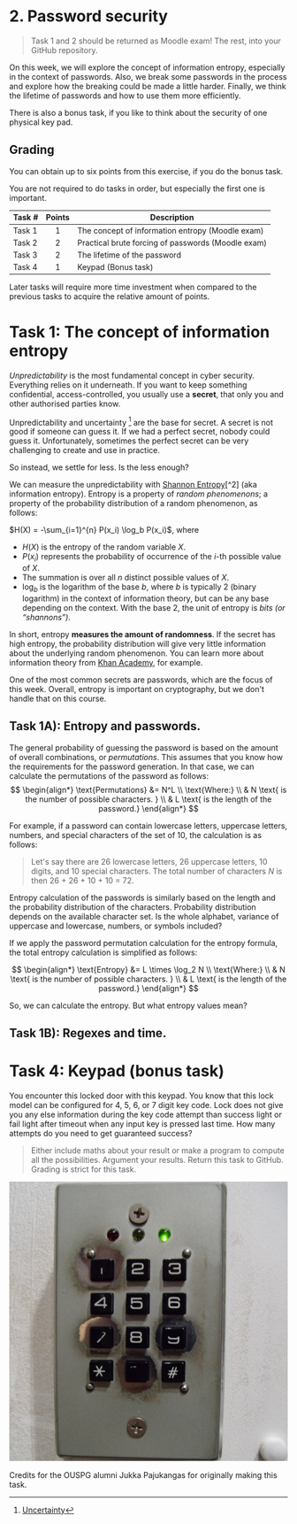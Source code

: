 # 2. Password security

> Task 1 and 2 should be returned as Moodle exam! The rest, into your GitHub repository.

On this week, we will explore the concept of information entropy, especially in the context of passwords.
Also, we break some passwords in the process and explore how the breaking could be made a little harder.
Finally, we think the lifetime of passwords and how to use them more efficiently.

There is also a bonus task, if you like to think about the security of one physical key pad.


## Grading

You can obtain up to six points from this exercise, if you do the bonus task.

You are not required to do tasks in order, but especially the first one is important.

| Task # | Points | Description |
| ---- | :--: | ---- |
| Task 1 | 1 | The concept of information entropy (Moodle exam) |
| Task 2 | 2 | Practical brute forcing of passwords (Moodle exam) |
| Task 3 | 2 | The lifetime of the password  |
| Task 4 | 1 | Keypad (Bonus task) |

Later tasks will require more time investment when compared to the previous tasks to acquire the relative amount of points. 

# Task 1: The concept of information entropy

*Unpredictability* is the most fundamental concept in cyber security.
Everything relies on it underneath. If you want to keep something confidential, access-controlled, you usually use a **secret**, that only you and other authorised parties know.

Unpredictability and uncertainty [^1] are the base for secret. A secret is not good if someone can guess it. If we had a perfect secret, nobody could guess it. Unfortunately, sometimes the perfect secret can be very challenging to create and use in practice. 

So instead, we settle for less. Is the less enough?

We can measure the unpredictability with [Shannon Entropy](http://en.wikipedia.org/wiki/Entropy_(information_theory))[^2] (aka information entropy).
Entropy is a property of _random phenomenons_; a property of the probability distribution of a random phenomenon, as follows:

$H(X) = -\sum_{i=1}^{n} P(x_i) \log_b P(x_i)$, where

- $H(X)$ is the entropy of the random variable $X$.
- $P(x_i)$ represents the probability of occurrence of the $i$-th possible value of $X$.
- The summation is over all $n$ distinct possible values of $X$.
- $\log_b$ is the logarithm of the base $b$, where $b$ is typically 2 (binary logarithm) in the context of information theory, but can be any base depending on the context. With the base 2, the unit of entropy is *bits (or “shannons”).* 


In short, entropy **measures the amount of randomness**.
If the secret has high entropy, the probability distribution will give very little information about the underlying random phenomenon.
You can learn more about information theory from [Khan Academy](https://www.khanacademy.org/computing/computer-science/informationtheory/moderninfotheory/v/information-entropy), for example. 

One of the most common secrets are passwords, which are the focus of this week. Overall, entropy is important on cryptography, but we don't handle that on this course. 
## Task 1A): Entropy and passwords.

The general probability of guessing the password is based on the amount of overall combinations, or *permutations*.
This assumes that you know how the requirements for the password generation.
In that case, we can calculate the permutations of the password as follows:
$$
\begin{align*}
\text{Permutations} &= N^L \\
\text{Where:} \\
& N \text{ is the number of possible characters. } \\
& L \text{ is the length of the password.}
\end{align*}
$$

For example, if a password can contain lowercase letters, uppercase letters, numbers, and special characters of the set of 10, the calculation is as follows:

> Let's say there are 26 lowercase letters, 26 uppercase letters, 10 digits, and 10 special characters. The total number of characters $N$ is then 26 + 26 + 10 + 10 = 72.

Entropy calculation of the passwords is similarly based on the length and the probability distribution of the characters. 
Probability distribution depends on the available character set.
Is the whole alphabet, variance of uppercase and lowercase, numbers, or symbols included?

If we apply the password permutation calculation for the entropy formula, the total entropy calculation is simplified as follows: 

$$
\begin{align*}
\text{Entropy} &= L \times \log_2 N \\
\text{Where:} \\
& N \text{ is the number of possible characters. } \\
& L \text{ is the length of the password.}
\end{align*}
$$

So, we can calculate the entropy.
But what entropy values mean?


## Task 1B): Regexes and time.



# Task 4: Keypad (bonus task)

You encounter this locked door with this keypad. You know that this lock model can be configured for 4, 5, 6, or 7 digit key code. Lock does not give you any else information during the key code attempt than success light or fail light after timeout when any input key is pressed last time. How many attempts do you need to get guaranteed success?

> Either include maths about your result or make a program to compute all the possibilities. Argument your results. Return this task to GitHub. Grading is strict for this task.

![keypad](lock.jpg)

Credits for the OUSPG alumni Jukka Pajukangas for originally making this task. 


[^1]: [Uncertainty](https://en.wikipedia.org/wiki/Uncertainty)
[^2]: [Shannon Entropy](http://en.wikipedia.org/wiki/Entropy_(information_theory))